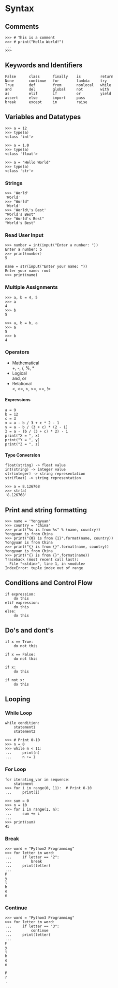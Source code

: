 Syntax
======


## Comments
```
>>> # This is a comment
>>> # print("Hello World!")
... 
>>>
```


## Keywords and Identifiers

    False      class      finally    is         return
    None       continue   for        lambda     try
    True       def        from       nonlocal   while
    and        del        global     not        with
    as         elif       if         or         yield
    assert     else       import     pass
    break      except     in         raise


## Variables and Datatypes
```
>>> a = 12
>>> type(a)
<class 'int'>
```

```
>>> a = 1.0
>>> type(a)
<class 'float'>
```

```
>>> a = "Hello World"
>>> type(a)
<class 'str'>
```

### Strings
```
>>> 'World'
'World'
>>> "World"
'World'
>>> 'World\'s Best'
"World's Best"
>>> "World's Best"
"World's Best"
```

### Read User Input
```
>>> number = int(input("Enter a number: "))
Enter a number: 5
>>> print(number)
5
```
```
name = str(input("Enter your name: "))
Enter your name: root
>>> print(name)
```

### Multiple Assignments
```
>>> a, b = 4, 5
>>> a
4
>>> b
5
```

```
>>> a, b = b, a
>>> a
5
>>> b
4
```

### Operators

  * Mathematical  
    +, -, /, %, *
  * Logical  
    and, or
  * Relational  
    <, <=, >, >=, ==, !=


#### Expressions
```
a = 9
b = 12
c = 3
x = a - b / 3 + c * 2 - 1
y = a - b / (3 + c) * (2 - 1)
z = a - (b / (3 + c) * 2) - 1
print("X = ", x)
print("Y = ", y)
print("Z = ", z)
```

#### Type Conversion

    float(string) -> float value
    int(string) -> integer value
    str(integer) -> string representation
    str(float) -> string representation

```
>>> a = 8.126768
>>> str(a)
'8.126768'
```


## Print and string formatting

```
>>> name = 'Yongyuan'
>>> country = 'China'
>>> print("%s is from %s" % (name, country))
Yongyuan is from China
>>> print("{0} is from {1}".format(name, country))
Yongyuan is from China
>>> print("{} is from {}".format(name, country))
Yongyuan is from China
>>> print("{} is from {}".format(name))
Traceback (most recent call last):
  File "<stdin>", line 1, in <module>
IndexError: tuple index out of range
```


## Conditions and Control Flow
```
if expression:
    do this
elif expression:
    do this
else: 
    do this
```


## Do's and dont's

```
if x == True:
    do not this  
 
if x == False:
    do not this
```

```
if x:
    do this
 
if not x:
    do this
```

## Looping


### While Loop

```
while condition:
    statement1
    statement2
```

```
>>> # Print 0-10
>>> n = 0 
>>> while n < 11:
...     print(n)
...     n += 1
```


### For Loop

```
for iterating_var in sequence:
    statement
>>> for i in range(0, 11):  # Print 0-10
...     print(i)
```

```
>>> sum = 0
>>> n = 10
>>> for i in range(1, n):
...     sum += i
...
>>> print(sum)
45
```


### Break

```
>>> word = "Python2 Programming"
>>> for letter in word:
...     if letter == "2":
...         break
...     print(letter)
...
P
y
t
h
o
n
```

### Continue
```
>>> word = "Python3 Programming"
>>> for letter in word:
...     if letter == "3":
...         continue
...     print(letter)
...
P
y
t
h
o
n
 
P
r
.
```